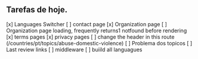 ## Tarefas de hoje.
[x] Languages Switcher
[ ] contact page
[x] Organization page
[ ] Organization page loading, frequently returns1 notfound before rendering
[x] terms pages
[x] privacy pages
[ ] change the header in this route (/countries/pt/topics/abuse-domestic-violence)
[ ] Problema dos topicos
[ ] Last review links 
[ ] middleware
[ ] buiild all languagues 


